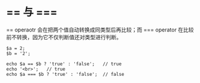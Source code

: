 # == 与 ===
== operaotr 会在把两个值自动转换成同类型后再比较；而 === operator 在比较前不转换，因为它不仅判断值还对类型进行判断。 

    $a = 2;
    $b = '2';

    echo $a == $b ? 'true' : 'false';   // true
    echo '<br>';   // true
    echo $a === $b ? 'true' : 'false';  // false